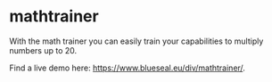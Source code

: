 # mathtrainer
With the math trainer you can easily train your capabilities to multiply numbers up to 20.

Find a live demo here: https://www.blueseal.eu/div/mathtrainer/.

